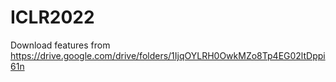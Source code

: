 # ICLR2022

Download features from https://drive.google.com/drive/folders/1IjqOYLRH0OwkMZo8Tp4EG02ltDppi61n
